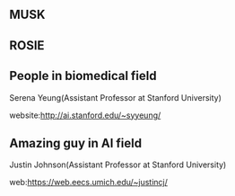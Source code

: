 ## MUSK
## ROSIE
## People in biomedical field
Serena Yeung(Assistant Professor at Stanford University)

website:http://ai.stanford.edu/~syyeung/


## Amazing guy in AI field
Justin Johnson(Assistant Professor at Stanford University)

web:https://web.eecs.umich.edu/~justincj/
